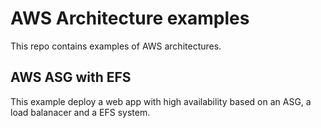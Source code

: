 # AWS Architecture examples

This repo contains examples of AWS architectures.

## AWS ASG with EFS

This example deploy a web app with high availability based on an ASG, a load balanacer and a EFS system.